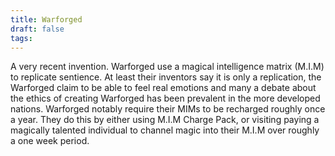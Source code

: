```yaml
---
title: Warforged
draft: false
tags:
---
```

 

A very recent invention. Warforged use a magical intelligence matrix (M.I.M) to replicate sentience. At least their inventors say it is only a replication, the Warforged claim to be able to feel real emotions and many a debate about the ethics of creating Warforged has been prevalent in the more developed nations. Warforged notably require their MIMs to be recharged roughly once a year. They do this by either using M.I.M Charge Pack, or visiting paying a magically talented individual to channel magic into their M.I.M over roughly a one week period.